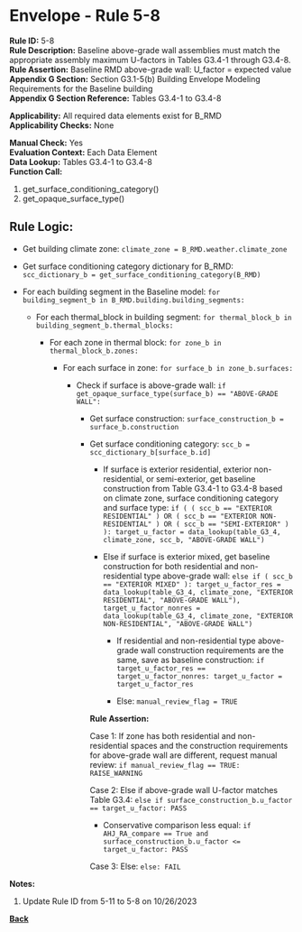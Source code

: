 
# Envelope - Rule 5-8  

**Rule ID:** 5-8  
**Rule Description:** Baseline above-grade wall assemblies must match the appropriate assembly maximum U-factors in Tables G3.4-1 through G3.4-8.  
**Rule Assertion:** Baseline RMD above-grade wall: U_factor = expected value  
**Appendix G Section:** Section G3.1-5(b) Building Envelope Modeling Requirements for the Baseline building  
**Appendix G Section Reference:** Tables G3.4-1 to G3.4-8  

**Applicability:** All required data elements exist for B_RMD  
**Applicability Checks:** None  

**Manual Check:** Yes  
**Evaluation Context:** Each Data Element  
**Data Lookup:** Tables G3.4-1 to G3.4-8  
**Function Call:**  

  1. get_surface_conditioning_category()  
  2. get_opaque_surface_type()  

## Rule Logic:  

- Get building climate zone: ```climate_zone = B_RMD.weather.climate_zone```  

- Get surface conditioning category dictionary for B_RMD: ```scc_dictionary_b = get_surface_conditioning_category(B_RMD)```  

- For each building segment in the Baseline model: ```for building_segment_b in B_RMD.building.building_segments:```  

  - For each thermal_block in building segment: ```for thermal_block_b in building_segment_b.thermal_blocks:```  

    - For each zone in thermal block: ```for zone_b in thermal_block_b.zones:```  

      - For each surface in zone: ```for surface_b in zone_b.surfaces:```  

        - Check if surface is above-grade wall: ```if get_opaque_surface_type(surface_b) == "ABOVE-GRADE WALL":```  

          - Get surface construction: ```surface_construction_b = surface_b.construction```  

          - Get surface conditioning category: ```scc_b = scc_dictionary_b[surface_b.id]```  

            - If surface is exterior residential, exterior non-residential, or semi-exterior, get baseline construction from Table G3.4-1 to G3.4-8 based on climate zone, surface conditioning category and surface type: ```if ( ( scc_b == "EXTERIOR RESIDENTIAL" ) OR ( scc_b == "EXTERIOR NON-RESIDENTIAL" ) OR ( scc_b == "SEMI-EXTERIOR" ) ): target_u_factor = data_lookup(table_G3_4, climate_zone, scc_b, "ABOVE-GRADE WALL")```  

            - Else if surface is exterior mixed, get baseline construction for both residential and non-residential type above-grade wall: ```else if ( scc_b == "EXTERIOR MIXED" ): target_u_factor_res = data_lookup(table_G3_4, climate_zone, "EXTERIOR RESIDENTIAL", "ABOVE-GRADE WALL"), target_u_factor_nonres = data_lookup(table_G3_4, climate_zone, "EXTERIOR NON-RESIDENTIAL", "ABOVE-GRADE WALL")```  

              - If residential and non-residential type above-grade wall construction requirements are the same, save as baseline construction: ```if target_u_factor_res == target_u_factor_nonres: target_u_factor = target_u_factor_res```  

              - Else: ```manual_review_flag = TRUE```  

            **Rule Assertion:**  

            Case 1: If zone has both residential and non-residential spaces and the construction requirements for above-grade wall are different, request manual review: ```if manual_review_flag == TRUE: RAISE_WARNING```  

            Case 2: Else if above-grade wall U-factor matches Table G3.4: ```else if surface_construction_b.u_factor == target_u_factor: PASS```  
            
              - Conservative comparison less equal: ```if AHJ_RA_compare == True and surface_construction_b.u_factor <= target_u_factor: PASS```


            Case 3: Else: ```else: FAIL```  

**Notes:**

1. Update Rule ID from 5-11 to 5-8 on 10/26/2023

**[Back](../_toc.md)**
